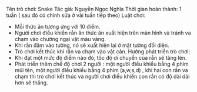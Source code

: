 Tên trò chơi: Snake
Tác giả: Nguyễn Ngọc Nghĩa
Thời gian hoàn thành: 1 tuần ( sau đó có chỉnh sửa ở vài tuần tiếp theo)
Luật chơi:
  - Mỗi thức ăn tương ứng với 10 điểm.
  - Người chơi điều khiển rắn ăn thức ăn xuất hiện trên màn hình và tránh va chạm vào chướng ngại vật màu vàng.
  - Khi rắn đâm vào tường, nó sẽ xuất hiện lại ở mặt tường đối diện.
  - Trò chơi kết thúc khi rắn va chạm vào vật cản.
Hướng phát triển trò chơi:
  - Khi đạt một mức độ điểm nào đó, tốc độ di chuyển của rắn sẽ tăng lên.
  - Phát triển thêm chế độ chơi 2 người : một người điều khiểu bằng 4 phím mũi tên, một người điều khiểu bằng 4 phím (a,w,s,d) , khi hai con rắn va chạm thì trò chơi kết thúc và người chơi điều khiển con rắn có độ dài dài hơn sẽ thắng.
